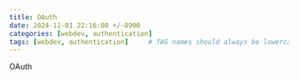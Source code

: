 ```yaml
---
title: OAuth
date: 2024-11-01 22:16:00 +/-0900
categories: [webdev, authentication]
tags: [webdev, authentication]     # TAG names should always be lowercase
---
```



OAuth
